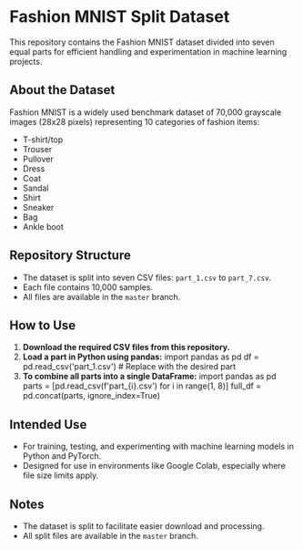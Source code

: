 # Fashion MNIST Split Dataset

This repository contains the Fashion MNIST dataset divided into seven equal parts for efficient handling and experimentation in machine learning projects.

## About the Dataset

Fashion MNIST is a widely used benchmark dataset of 70,000 grayscale images (28x28 pixels) representing 10 categories of fashion items:
- T-shirt/top
- Trouser
- Pullover
- Dress
- Coat
- Sandal
- Shirt
- Sneaker
- Bag
- Ankle boot

## Repository Structure

- The dataset is split into seven CSV files: `part_1.csv` to `part_7.csv`.
- Each file contains 10,000 samples.
- All files are available in the `master` branch.

## How to Use

1. **Download the required CSV files from this repository.**
2. **Load a part in Python using pandas:**
import pandas as pd
df = pd.read_csv('part_1.csv') # Replace with the desired part
3. **To combine all parts into a single DataFrame:**
import pandas as pd
parts = [pd.read_csv(f'part_{i}.csv') for i in range(1, 8)]
full_df = pd.concat(parts, ignore_index=True)

## Intended Use

- For training, testing, and experimenting with machine learning models in Python and PyTorch.
- Designed for use in environments like Google Colab, especially where file size limits apply.

## Notes

- The dataset is split to facilitate easier download and processing.
- All split files are available in the `master` branch.

